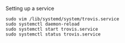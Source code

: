  Setting up a service
 ```
 sudo vim /lib/systemd/system/trovis.service
 sudo systemctl daemon-reload
 sudo systemctl start trovis.service
 sudo systemctl status trovis.service
 ```
